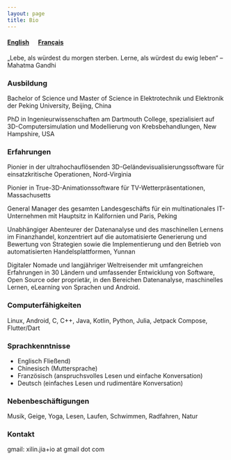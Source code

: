 ```yaml
---
layout: page
title: Bio
---
```


#### [English](../bio.md) &emsp;  [Français](/french.md)

„Lebe, als würdest du morgen sterben. Lerne, als würdest du ewig leben“ – Mahatma Gandhi

### Ausbildung

Bachelor of Science und Master of Science in Elektrotechnik und Elektronik der Peking University, Beijing, China

PhD in Ingenieurwissenschaften am Dartmouth College, spezialisiert auf 3D-Computersimulation und Modellierung von Krebsbehandlungen, New Hampshire, USA

### Erfahrungen

Pionier in der ultrahochauflösenden 3D-Geländevisualisierungssoftware für einsatzkritische Operationen, Nord-Virginia

Pionier in True-3D-Animationssoftware für TV-Wetterpräsentationen, Massachusetts

General Manager des gesamten Landesgeschäfts für ein multinationales IT-Unternehmen mit Hauptsitz in Kalifornien und Paris, Peking

Unabhängiger Abenteurer der Datenanalyse und des maschinellen Lernens im Finanzhandel, konzentriert auf die automatisierte Generierung und Bewertung von Strategien sowie die Implementierung und den Betrieb von automatisierten Handelsplattformen, Yunnan

Digitaler Nomade und langjähriger Weltreisender mit umfangreichen Erfahrungen in 30 Ländern und umfassender Entwicklung von Software, Open Source oder proprietär, in den Bereichen Datenanalyse, maschinelles Lernen, eLearning von Sprachen und Android.

### Computerfähigkeiten

Linux, Android, C, C++, Java, Kotlin, Python, Julia, Jetpack Compose, Flutter/Dart

### Sprachkenntnisse

* Englisch Fließend)
* Chinesisch (Muttersprache)
* Französisch (anspruchsvolles Lesen und einfache Konversation)
* Deutsch (einfaches Lesen und rudimentäre Konversation)

### Nebenbeschäftigungen

Musik, Geige, Yoga, Lesen, Laufen, Schwimmen, Radfahren, Natur

### Kontakt

gmail: xilin.jia+io at gmail dot com
